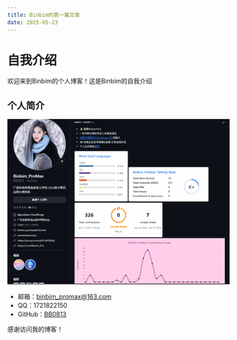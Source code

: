 ```yaml
---
title: Binbim的第一篇文章
date: 2025-05-23
---
```


# 自我介绍

欢迎来到Binbim的个人博客！这是Binbim的自我介绍

## 个人简介

![个人头像](./vx_images/35265320107521.png)

- 邮箱：binbim_promax@163.com
- QQ：1721822150
- GitHub：[BB0813](https://github.com/BB0813)


感谢访问我的博客！